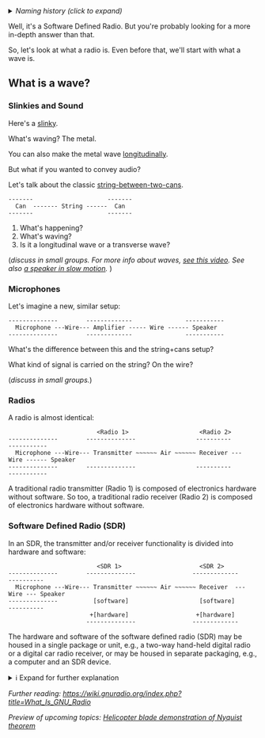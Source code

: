 <details><summary><i>Naming history (click to expand)</i></summary>
<pre>
2022 Aug 08: 020_What_is_an_SDR.md
2023 May 22: 050_What_is_an_SDR.md
</pre>
</details>

Well, it's a Software Defined Radio. But you're probably looking for a more in-depth answer than that.

So, let's look at what a radio is. Even before that, we'll start with what a wave is.

## What is a wave?

### Slinkies and Sound

Here's a [slinky](https://www.youtube.com/watch?v=g8GcMn7K0u4?t=11).

What's waving? The metal.

You can also make the metal wave [longitudinally](https://www.youtube.com/watch?v=fMJrtheQfZw).

But what if you wanted to convey audio?

Let's talk about the classic [string-between-two-cans](https://duckduckgo.com/?q=string+between+two+cans&t=h_&iar=images&iax=images&ia=images).

```
-------                     -------
  Can  ------- String ------  Can  
-------                     -------
```

1. What's happening?
2. What's waving?
3. Is it a longitudinal wave or a transverse wave?

(_discuss in small groups. For more info about waves, [see this video](https://www.khanacademy.org/science/physics/mechanical-waves-and-sound/sound-topic/v/sound-properties-amplitude-period-frequency-wavelength). See also [a speaker in slow motion](https://www.youtube.com/watch?v=J2BUvWRCBGM)._ )

### Microphones

Let's imagine a new, similar setup:

```
--------------        -------------               -----------
  Microphone ---Wire--- Amplifier ----- Wire ------ Speaker
--------------        -------------               -----------
```

What's the difference between this and the string+cans setup?

What kind of signal is carried on the string? On the wire?

(_discuss in small groups._)

### Radios

A radio is almost identical:

```
                         <Radio 1>                    <Radio 2>
--------------        --------------                 ----------              -----------
  Microphone ---Wire--- Transmitter ~~~~~~ Air ~~~~~~ Receiver --- Wire ------ Speaker
--------------        --------------                 ----------              -----------
```
A traditional radio transmitter (Radio 1) is composed of electronics hardware without software.
So too, a traditional radio receiver (Radio 2) is composed of electronics hardware without software.

### Software Defined Radio (SDR)
In an SDR, the transmitter and/or receiver functionality is divided into hardware and software:

```
                         <SDR 1>                      <SDR 2>
--------------        --------------                -------------          ----------
  Microphone ---Wire--- Transmitter ~~~~~~ Air ~~~~~~ Receiver  --- Wire --- Speaker
--------------          [software]                    [software]           ----------
                       +[hardware]                   +[hardware] 
                      --------------                -------------
```

The hardware and software of the software defined radio (SDR) may be housed in a single package or unit, e.g., a two-way hand-held digital radio or a digital car radio receiver, or may be housed in separate packaging, e.g., a computer and an SDR device.
<details> <summary> ℹ️ Expand for further explanation </summary>
 
* The diagram above shows two separate SDR's, one designated as the transmitter and the other as the receiver.  Either SDR may, optionally, communiate with a tranditional radio as well.  
* Most SDR devices can be operated in both a transmission mode and reception mode.
* Depending on its mode of operation, an SDR device may be called the "transmitter", the "reciever", or the "transciever", but, as stated above, some of the functionality of transmission or reception is allocated to a separate computing device.
* In current discussion, the term "computer" may refer to a desktop computer, a laptop computer, a tablet computer, or a mobile smart telephone, as examples.
* Although wires are shown in the diagram, in some SDR systems, the microphone may be connected to the SDR via a wireless communication technology.

</details>

_Further reading: https://wiki.gnuradio.org/index.php?title=What_Is_GNU_Radio_

_Preview of upcoming topics: [Helicopter blade demonstration of Nyquist theorem](https://www.youtube.com/watch?v=yr3ngmRuGUc)_
